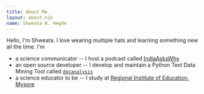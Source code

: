 ```yaml
---
title: About Me
layout: about.njk
name: Shweata N. Hegde
---
```


Hello, I'm Shweata. I love wearing multiple hats and learning something new all the time. 
I'm
- a science communicator -- I host a podcast called [IndiaAsksWhy](https://www.indiaaskswhy.org/)
- an open source developer -- I develop and maintain a Python Text Data Mining Tool called [`docanalysis`](https://github.com/petermr/docanalysis)
- a science educator to be  -- I study at [Regional Institute of Education, Mysore](https://www.riemysore.ac.in/)
